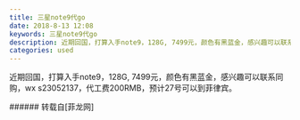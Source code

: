 ```yaml
---
title: 三星note9代go
date: 2018-8-13 12:08
keywords: 三星note9代go
description: 近期回国，打算入手note9，128G, 7499元，颜色有黑蓝金，感兴趣可以联系同购，wx s23052137，代工费200RMB，预计27号可以到菲律宾。
categories: used
---
```

<td class="t_f" id="postmessage_1634105">

近期回国，打算入手note9，128G, 7499元，颜色有黑蓝金，感兴趣可以联系同购，wx s23052137，代工费200RMB，预计27号可以到菲律宾。<br/>
<img alt="" border="0" class="zoom" data-cf-modified-d59a11d8c5de2b2a175aeef7-="" file="http://www.flw.ph/data/appbyme/upload/image/201808/13/PM6i7uOgQxSY.jpg" id="aimg_Bja1A" lazyloadthumb="1" onclick="" onmouseover="" src="http://www.flw.ph/data/appbyme/upload/image/201808/13/PM6i7uOgQxSY.jpg"/><br/>
</td>
###### 转载自[菲龙网]